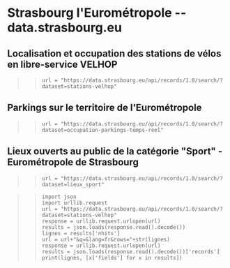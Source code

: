 
# Strasbourg l'Eurométropole -- data.strasbourg.eu


## Localisation et occupation des stations de vélos en libre-service VELHOP
>> `url = "https://data.strasbourg.eu/api/records/1.0/search/?dataset=stations-velhop"`<br>
## Parkings sur le territoire de l'Eurométropole
>> `url = "https://data.strasbourg.eu/api/records/1.0/search/?dataset=occupation-parkings-temps-reel"`<br>
## Lieux ouverts au public de la catégorie "Sport" - Eurométropole de Strasbourg
>> `url = "https://data.strasbourg.eu/api/records/1.0/search/?dataset=lieux_sport"`<br>


>>  `import json                                                                        `<br>
>>  `import urllib.request                                                              `<br>
>>  `url = "https://data.strasbourg.eu/api/records/1.0/search/?dataset=stations-velhop" `<br>
>>  `response = urllib.request.urlopen(url)                                             `<br>
>>  `results = json.loads(response.read().decode())                                     `<br>
>>  `lignes = results['nhits']                                                          `<br>
>>  `url = url+"&q=&lang=fr&rows="+str(lignes)                                          `<br>
>>  `response = urllib.request.urlopen(url)                                             `<br>
>>  `results = json.loads(response.read().decode())['records']                          `<br>
>>  `print(lignes, [x['fields'] for x in results])                                      `<br>
